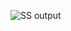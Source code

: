 ![SS output](https://user-images.githubusercontent.com/89210368/135953487-f2edd37d-8a21-4fbc-9afc-9516c2129155.png)
